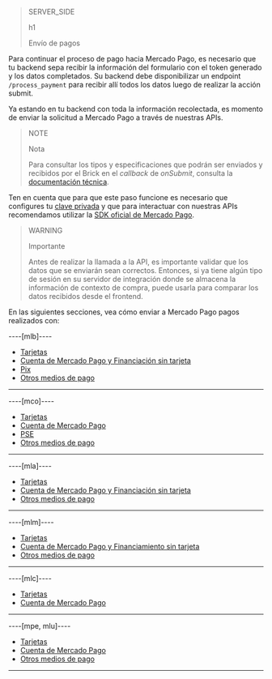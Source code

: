 > SERVER_SIDE
>
> h1
>
> Envío de pagos

Para continuar el proceso de pago hacia Mercado Pago, es necesario que tu backend sepa recibir la información del formulario con el token generado y los datos completados. Su backend debe disponibilizar un endpoint `/process_payment` para recibir allí todos los datos luego de realizar la acción submit.

Ya estando en tu backend con toda la información recolectada, es momento de enviar la solicitud a Mercado Pago a través de nuestras APIs.

> NOTE
>
> Nota
>
> Para consultar los tipos y especificaciones que podrán ser enviados y recibidos por el Brick en el _callback_ de _onSubmit_, consulta la [documentación técnica](https://github.com/mercadopago/sdk-js/blob/main/API/bricks/payment.md).

Ten en cuenta que para que este paso funcione es necesario que configures tu [clave privada](/developers/es/guides/additional-content/your-integrations/credentials) y que para interactuar con nuestras APIs recomendamos utilizar la [SDK oficial de Mercado Pago](/developers/es/docs/sdks-library/landing).

> WARNING
>
> Importante
> 
> Antes de realizar la llamada a la API, es importante validar que los datos que se enviarán sean correctos. Entonces, si ya tiene algún tipo de sesión en su servidor de integración donde se almacena la información de contexto de compra, puede usarla para comparar los datos recibidos desde el frontend.

En las siguientes secciones, vea cómo enviar a Mercado Pago pagos realizados con:

----[mlb]----
* [Tarjetas](/developers/es/docs/checkout-bricks/payment-brick/payment-submission/cards)
* [Cuenta de Mercado Pago y Financiación sin tarjeta](/developers/es/docs/checkout-bricks/payment-brick/payment-submission/wallet-credits)
* [Pix](/developers/es/docs/checkout-bricks/payment-brick/payment-submission/pix)
* [Otros medios de pago](/developers/es/docs/checkout-bricks/payment-brick/payment-submission/other-payment-methods)

------------
----[mco]----
* [Tarjetas](/developers/es/docs/checkout-bricks/payment-brick/payment-submission/cards)
* [Cuenta de Mercado Pago](/developers/es/docs/checkout-bricks/payment-brick/payment-submission/wallet)
* [PSE](/developers/es/docs/checkout-bricks/payment-brick/payment-submission/pse)
* [Otros medios de pago](/developers/es/docs/checkout-bricks/payment-brick/payment-submission/other-payment-methods)

------------
----[mla]----
* [Tarjetas](/developers/es/docs/checkout-bricks/payment-brick/payment-submission/cards)
* [Cuenta de Mercado Pago y Financiación sin tarjeta](/developers/es/docs/checkout-bricks/payment-brick/payment-submission/wallet-credits)
* [Otros medios de pago](/developers/es/docs/checkout-bricks/payment-brick/payment-submission/other-payment-methods)

------------
----[mlm]----
* [Tarjetas](/developers/es/docs/checkout-bricks/payment-brick/payment-submission/cards)
* [Cuenta de Mercado Pago y Financiamiento sin tarjeta](/developers/es/docs/checkout-bricks/payment-brick/payment-submission/wallet-credits)
* [Otros medios de pago](/developers/es/docs/checkout-bricks/payment-brick/payment-submission/other-payment-methods)

------------
----[mlc]----
* [Tarjetas](/developers/es/docs/checkout-bricks/payment-brick/payment-submission/cards)
* [Cuenta de Mercado Pago](/developers/es/docs/checkout-bricks/payment-brick/payment-submission)

------------
----[mpe, mlu]----
* [Tarjetas](/developers/es/docs/checkout-bricks/payment-brick/payment-submission/cards)
* [Cuenta de Mercado Pago](/developers/es/docs/checkout-bricks/payment-brick/payment-submission/wallet)
* [Otros medios de pago](/developers/es/docs/checkout-bricks/payment-brick/payment-submission/other-payment-methods)

------------